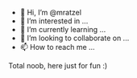 - 👋 Hi, I’m @mratzel
- 👀 I’m interested in ...
- 🌱 I’m currently learning ...
- 💞️ I’m looking to collaborate on ...
- 📫 How to reach me ...

<!---
mratzel/mratzel is a ✨ special ✨ repository because its `README.md` (this file) appears on your GitHub profile.
You can click the Preview link to take a look at your changes.
--->
Total noob, here just for fun :)
